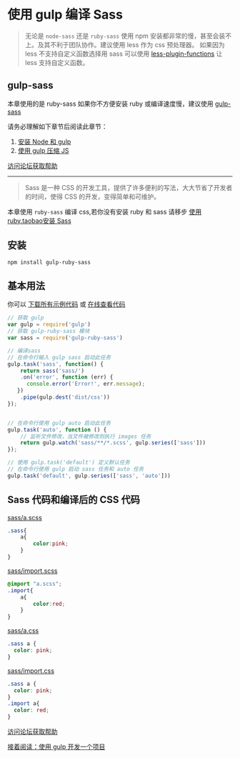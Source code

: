 使用 gulp 编译 Sass
==================

> 无论是 `node-sass` 还是 `ruby-sass` 使用 npm 安装都非常的慢，甚至会装不上。及其不利于团队协作。建议使用 less 作为 css 预处理器。
> 如果因为 less 不支持自定义函数选择用 sass 可以使用 [less-plugin-functions](https://github.com/seven-phases-max/less-plugin-functions) 让 less 支持自定义函数。

## gulp-sass

本章使用的是 ruby-sass 如果你不方便安装 ruby 或编译速度慢，建议使用 [gulp-sass](https://github.com/dlmanning/gulp-sass)

请务必理解如下章节后阅读此章节：

1. [安装 Node 和 gulp](chapter1.md)
2. [使用 gulp 压缩 JS](chapter2.md)

[访问论坛获取帮助](https://github.com/nimojs/gulp-book/issues/15)

----------

> Sass 是一种 CSS 的开发工具，提供了许多便利的写法，大大节省了开发者的时间，使得 CSS 的开发，变得简单和可维护。

本章使用 `ruby-sass` 编译 css,若你没有安装 ruby 和 sass 请移步 [使用ruby.taobao安装 Sass](https://github.com/nimojs/blog/issues/14)

安装
---

```
npm install gulp-ruby-sass
```

基本用法
-------

你可以 [下载所有示例代码](https://github.com/nimojs/gulp-book/archive/master.zip) 或 [在线查看代码](https://github.com/nimojs/gulp-book/tree/master/demo/chapter6)

```js
// 获取 gulp
var gulp = require('gulp')
// 获取 gulp-ruby-sass 模块
var sass = require('gulp-ruby-sass')

// 编译sass
// 在命令行输入 gulp sass 启动此任务
gulp.task('sass', function() {
    return sass('sass/') 
    .on('error', function (err) {
      console.error('Error!', err.message);
   })
    .pipe(gulp.dest('dist/css'))
});


// 在命令行使用 gulp auto 启动此任务
gulp.task('auto', function () {
    // 监听文件修改，当文件被修改则执行 images 任务
    return gulp.watch('sass/**/*.scss', gulp.series(['sass']))
});

// 使用 gulp.task('default') 定义默认任务
// 在命令行使用 gulp 启动 sass 任务和 auto 任务
gulp.task('default', gulp.series(['sass', 'auto']))
```


Sass 代码和编译后的 CSS 代码
----------

[sass/a.scss](https://github.com/nimojs/gulp-book/tree/master/demo/chapter6/sass/a.scss)

```css
.sass{
	a{
        color:pink;
    }
}
```

[sass/import.scss](https://github.com/nimojs/gulp-book/tree/master/demo/chapter6/sass/import.scss)


```css
@import "a.scss";
.import{
	a{
		color:red;
    }
}
```

[sass/a.css](https://github.com/nimojs/gulp-book/tree/master/demo/chapter6/dist/css/a.css)

```css
.sass a {
  color: pink;
}
```

[sass/import.css](https://github.com/nimojs/gulp-book/tree/master/demo/chapter6/dist/css/import.css)

```css
.sass a {
  color: pink;
}
.import a{
  color: red;
}
```
[访问论坛获取帮助](https://github.com/nimojs/gulp-book/issues/15)

[接着阅读：使用 gulp 开发一个项目](chapter7.md)
